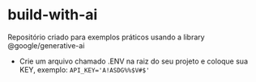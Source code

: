 # build-with-ai
Repositório criado para exemplos práticos usando a library @google/generative-ai

* Crie um arquivo chamado .ENV na raiz do seu projeto e coloque sua KEY, exemplo: 
 ```API_KEY='A!ASDG%%$V#$'```
